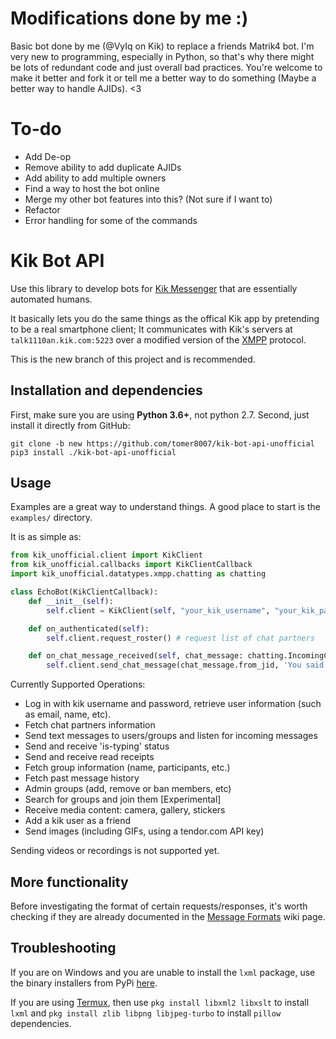 # Modifications done by me :) #
Basic bot done by me (@VyIq on Kik) to replace a friends Matrik4 bot. I'm very new to programming, especially in Python, so that's why there might be lots of redundant code and just overall bad practices. You're welcome to make it better and fork it or tell me a better way to do something (Maybe a better way to handle AJIDs). <3

# To-do #
- Add De-op
- Remove ability to add duplicate AJIDs
- Add ability to add multiple owners
- Find a way to host the bot online
- Merge my other bot features into this? (Not sure if I want to)
- Refactor
- Error handling for some of the commands

# Kik Bot API #
Use this library to develop bots for [Kik Messenger](https://www.kik.com) that are essentially automated humans.

It basically lets you do the same things as the offical Kik app by pretending to be a real smartphone client; It communicates with Kik's servers at `talk1110an.kik.com:5223` over a modified version of the [XMPP](https://xmpp.org/about/technology-overview.html) protocol.

This is the new branch of this project and is recommended.
## Installation and dependencies ##
First, make sure you are using **Python 3.6+**, not python 2.7. Second, just install it directly from GitHub:
```
git clone -b new https://github.com/tomer8007/kik-bot-api-unofficial
pip3 install ./kik-bot-api-unofficial
```
## Usage ##
Examples are a great way to understand things. A good place to start is the `examples/` directory. 

It is as simple as:
```python
from kik_unofficial.client import KikClient
from kik_unofficial.callbacks import KikClientCallback
import kik_unofficial.datatypes.xmpp.chatting as chatting

class EchoBot(KikClientCallback):
    def __init__(self):
        self.client = KikClient(self, "your_kik_username", "your_kik_password")

    def on_authenticated(self):
        self.client.request_roster() # request list of chat partners

    def on_chat_message_received(self, chat_message: chatting.IncomingChatMessage):
        self.client.send_chat_message(chat_message.from_jid, 'You said "{}"!'.format(chat_message.body))
```
Currently Supported Operations:
- Log in with kik username and password, retrieve user information (such as email, name, etc).
- Fetch chat partners information
- Send text messages to users/groups and listen for incoming messages
- Send and receive 'is-typing' status
- Send and receive read receipts
- Fetch group information (name, participants, etc.)
- Fetch past message history
- Admin groups (add, remove or ban members, etc)
- Search for groups and join them [Experimental]
- Receive media content: camera, gallery, stickers
- Add a kik user as a friend
- Send images (including GIFs, using a tendor.com API key)

Sending videos or recordings is not supported yet.

## More functionality
Before investigating the format of certain requests/responses, it's worth checking if they are already documented in the [Message Formats](https://github.com/tomer8007/kik-bot-api-unofficial/wiki/Message-Formats) wiki page.

## Troubleshooting
If you are on Windows and you are unable to install the `lxml` package, use the binary installers from PyPi [here](https://pypi.python.org/pypi/lxml/3.3.5#downloads).

If you are using [Termux](https://termux.com/), then use `pkg install libxml2 libxslt` to install `lxml` and `pkg install zlib libpng libjpeg-turbo` to install `pillow` dependencies.
